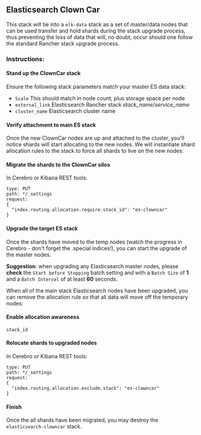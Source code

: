 ## Elasticsearch Clown Car

This stack will tie into a `elk-data` stack as a set of master/data nodes that can be used transfer and hold shards during the stack upgrade process, thus preventing the loss of data that will, no doubt, occur should one follow the standard Rancher stack upgrade process.

### Instructions:

#### Stand up the ClownCar stack

Ensure the following stack parameters match your master ES data stack:

- `Scale` This should match in node count, plus storage space per node
- `external_link` Elasticsearch Rancher stack *stack_name*/*service_name*
- `cluster_name` Elasticsearch cluster name

#### Verify attachment to main ES stack
Once the new ClownCar nodes are up and attached to the cluster, you'll notice shards will start allocating to the new nodes.  We will instantiate shard allocation rules to the stack to force all shards to live on the new nodes:

#### Migrate the shards to the ClownCar silos

In Cerebro or Kibana REST tools:
```
type: PUT
path: */_settings
request:
{
  "index.routing.allocation.require.stack_id": "es-clowncar"
}
```
#### Upgrade the target ES stack

Once the shards have moved to the temp nodes (watch the progress in Cerebro - don't forget the .special indices!), you can start the upgrade of the master nodes.

**Suggestion**: when upgrading any Elasticsearch master nodes, please **check** the `Start before Stopping` batch setting and with a `Batch Size` of **1** and a `Batch Interval` of at least **60** seconds.

When all of the main stack Elasticsearch nodes have been upgraded, you can remove the allocation rule so that all data will move off the temporary nodes:

#### Enable allocation awareness
`stack_id`
#### Relocate shards to upgraded nodes

In Cerebro or Kibana REST tools:
```
type: PUT
path: */_settings
request:
{
  "index.routing.allocation.exclude.stack": "es-clowncar"
}
```

#### Finish

Once the all shards have been migrated, you may destroy the `elasticsearch-clowncar` stack.
